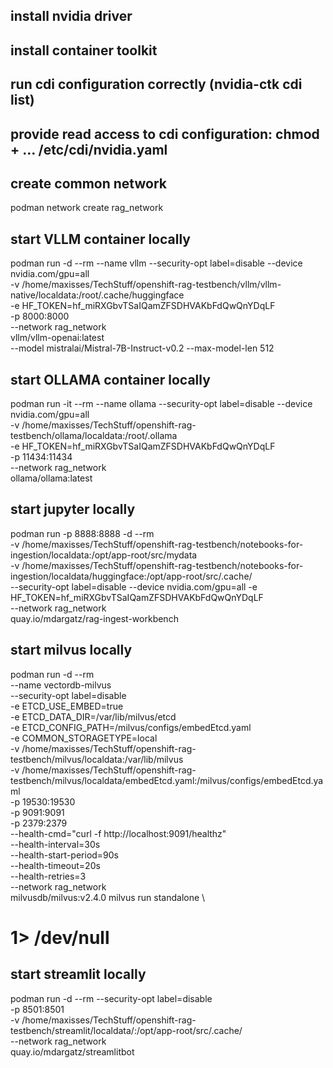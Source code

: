 ## install nvidia driver 
## install container toolkit
## run cdi configuration correctly (nvidia-ctk cdi list)
## provide read access to cdi configuration: chmod + ... /etc/cdi/nvidia.yaml

## create common network
podman network create rag_network

## start VLLM container locally
podman run -d --rm --name vllm --security-opt label=disable --device nvidia.com/gpu=all \
    -v /home/maxisses/TechStuff/openshift-rag-testbench/vllm/vllm-native/localdata:/root/.cache/huggingface \
    -e HF_TOKEN=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 \
    -p 8000:8000 \
    --network rag_network \
    vllm/vllm-openai:latest \
    --model mistralai/Mistral-7B-Instruct-v0.2 --max-model-len 512

## start OLLAMA container locally
podman run -it --rm --name ollama --security-opt label=disable --device nvidia.com/gpu=all \
    -v /home/maxisses/TechStuff/openshift-rag-testbench/ollama/localdata:/root/.ollama \
    -e HF_TOKEN=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 \
    -p 11434:11434 \
    --network rag_network \
    ollama/ollama:latest

## start jupyter locally
podman run -p 8888:8888 -d --rm \
    -v /home/maxisses/TechStuff/openshift-rag-testbench/notebooks-for-ingestion/localdata:/opt/app-root/src/mydata \
    -v /home/maxisses/TechStuff/openshift-rag-testbench/notebooks-for-ingestion/localdata/huggingface:/opt/app-root/src/.cache/ \
    --security-opt label=disable --device nvidia.com/gpu=all -e HF_TOKEN=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 \
    --network rag_network \
    quay.io/mdargatz/rag-ingest-workbench

## start milvus locally
podman run -d --rm \
    --name vectordb-milvus \
    --security-opt label=disable \
    -e ETCD_USE_EMBED=true \
    -e ETCD_DATA_DIR=/var/lib/milvus/etcd \
    -e ETCD_CONFIG_PATH=/milvus/configs/embedEtcd.yaml \
    -e COMMON_STORAGETYPE=local \
    -v /home/maxisses/TechStuff/openshift-rag-testbench/milvus/localdata:/var/lib/milvus \
    -v /home/maxisses/TechStuff/openshift-rag-testbench/milvus/localdata/embedEtcd.yaml:/milvus/configs/embedEtcd.yaml \
    -p 19530:19530 \
    -p 9091:9091 \
    -p 2379:2379 \
    --health-cmd="curl -f http://localhost:9091/healthz" \
    --health-interval=30s \
    --health-start-period=90s \
    --health-timeout=20s \
    --health-retries=3 \
    --network rag_network \
    milvusdb/milvus:v2.4.0 milvus run standalone \
#    1> /dev/null


## start streamlit locally
podman run -d --rm --security-opt label=disable \
    -p 8501:8501 \
    -v /home/maxisses/TechStuff/openshift-rag-testbench/streamlit/localdata/:/opt/app-root/src/.cache/ \
    --network rag_network \
    quay.io/mdargatz/streamlitbot